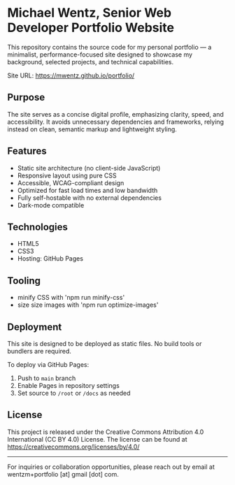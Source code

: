 # Michael Wentz, Senior Web Developer Portfolio Website

This repository contains the source code for my personal portfolio — a minimalist, performance-focused site designed to showcase my background, selected projects, and technical capabilities.

Site URL: https://mwentz.github.io/portfolio/

## Purpose

The site serves as a concise digital profile, emphasizing clarity, speed, and accessibility. It avoids unnecessary dependencies and frameworks, relying instead on clean, semantic markup and lightweight styling.

## Features

- Static site architecture (no client-side JavaScript)
- Responsive layout using pure CSS
- Accessible, WCAG-compliant design
- Optimized for fast load times and low bandwidth
- Fully self-hostable with no external dependencies
- Dark-mode compatible

## Technologies

- HTML5
- CSS3
- Hosting: GitHub Pages

## Tooling

- minify CSS with 'npm run minify-css'
- size size images with 'npm run optimize-images'

## Deployment

This site is designed to be deployed as static files. No build tools or bundlers are required.

To deploy via GitHub Pages:

1. Push to `main` branch
2. Enable Pages in repository settings
3. Set source to `/root` or `/docs` as needed

## License

This project is released under the Creative Commons Attribution 4.0 International (CC BY 4.0) License. The license can be found at https://creativecommons.org/licenses/by/4.0/

---

For inquiries or collaboration opportunities, please reach out by email at wentzm+portfolio [at] gmail [dot] com.



